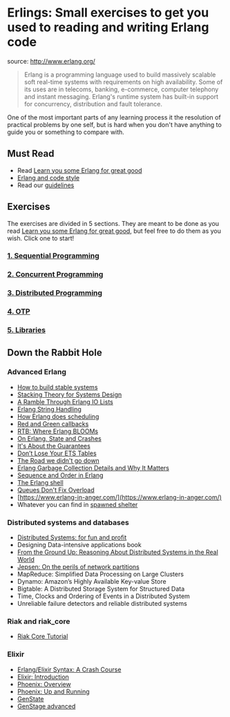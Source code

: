 # Erlings: Small exercises to get you used to reading and writing Erlang code

source: http://www.erlang.org/

> Erlang is a programming language used to build massively scalable soft real-time systems with requirements on high availability. Some of its uses are in telecoms, banking, e-commerce, computer telephony and instant messaging. Erlang's runtime system has built-in support for concurrency, distribution and fault tolerance.

One of the most important parts of any learning process it the resolution of practical problems by one self, but is hard when you don't have anything to guide you or something to compare with.

## Must Read
- Read [Learn you some Erlang for great good](http://learnyousomeerlang.com/)
- [Erlang and code style](https://medium.com/@jlouis666/erlang-and-code-style-b5936dceb5e4)
- Read our [guidelines](https://github.com/lambdaclass/guidelines)

## Exercises
The exercises are divided in 5 sections. They are meant to be done as you read [Learn you some Erlang for great good](http://learnyousomeerlang.com/), but feel free to do them as you wish. Click one to start!

### [1. Sequential Programming](sequential/)

### [2. Concurrent Programming](concurrent/)

### [3. Distributed Programming](distributed/)

### [4. OTP](otp/)

### [5. Libraries](libraries/)

## Down the Rabbit Hole

### Advanced Erlang
- [How to build stable systems](https://medium.com/@jlouis666/how-to-build-stable-systems-6fe9dcf32fc4)
- [Stacking Theory for Systems Design](https://medium.com@jlouis666/stacking-theory-for-systems-design-2450e6300689)
- [A Ramble Through Erlang IO Lists](http://prog21.dadgum.com/70.html)
- [Erlang String Handling](https://medium.com/@jlouis666/erlang-string-handling-7588daad8f05)
- [How Erlang does scheduling](http://jlouisramblings.blogspot.com.ar/2013/01/how-erlang-does-scheduling.html)
- [Red and Green callbacks](https://joearms.github.io/published/2013-04-02-Red-and-Green-Callbacks.html)
- [RTB: Where Erlang BLOOMs](https://ferd.ca/rtb-where-erlang-blooms.html)
- [On Erlang, State and Crashes](http://jlouisramblings.blogspot.com.ar/2010/11/on-erlang-state-and-crashes.html)
- [It's About the Guarantees](https://ferd.ca/it-s-about-the-guarantees.html)
- [Don’t Lose Your ETS Tables](http://steve.vinoski.net/blog/2011/03/23/dont-lose-your-ets-tables/)
- [The Road we didn't go down ](http://armstrongonsoftware.blogspot.com.ar/2008/05/road-we-didnt-go-down.html)
- [Erlang Garbage Collection Details and Why It Matters](https://hamidreza-s.github.io/erlang%20garbage%20collection%20memory%20layout%20soft%20realtime/2015/08/24/erlang-garbage-collection-details-and-why-it-matters.html)
- [Sequence and Order in Erlang](https://web.archive.org/web/20160419085030/http://notdennisbyrne.blogspot.com.ar/2008/04/sequence-and-order-in-erlang.html)
- [The Erlang shell](https://medium.com/@jlouis666/the-erlang-shell-ab8d8bec3972)
- [Queues Don't Fix Overload](https://ferd.ca/queues-don-t-fix-overload.html)
- [https://www.erlang-in-anger.com/](https://www.erlang-in-anger.com/)
- Whatever you can find in [spawned shelter](http://spawnedshelter.com/)

### Distributed systems and databases
- [Distributed Systems: for fun and profit](http://book.mixu.net/distsys/single-page.html)
- Designing Data-intensive applications book
- [From the Ground Up: Reasoning About Distributed Systems in the Real World](https://bravenewgeek.com/from-the-ground-up-reasoning-about-distributed-systems-in-the-real-world/)
- [Jepsen: On the perils of network partitions](https://aphyr.com/posts/281-jepsen-on-the-perils-of-network-partitions)
- MapReduce: Simplified Data Processing on Large Clusters
- Dynamo: Amazon’s Highly Available Key-value Store
- Bigtable: A Distributed Storage System for Structured Data
- Time, Clocks and Ordering of Events in a Distributed System
- Unreliable failure detectors and reliable distributed systems

### Riak and riak_core
- [Riak Core Tutorial](https://github.com/lambdaclass/riak_core_tutorial/)

### Elixir
- [Erlang/Elixir Syntax: A Crash Course](https://elixir-lang.org/crash-course.html)
- [Elixir: Introduction](https://elixir-lang.org/getting-started/introduction.html)
- [Phoenix: Overview](https://hexdocs.pm/phoenix/overview.html)
- [Phoenix: Up and Running](https://hexdocs.pm/phoenix/up_and_running.html#content)
- [GenState](https://hexdocs.pm/gen_stage/GenStage.html)
- [GenStage advanced](https://elixirschool.com/en/lessons/advanced/gen-stage/)
